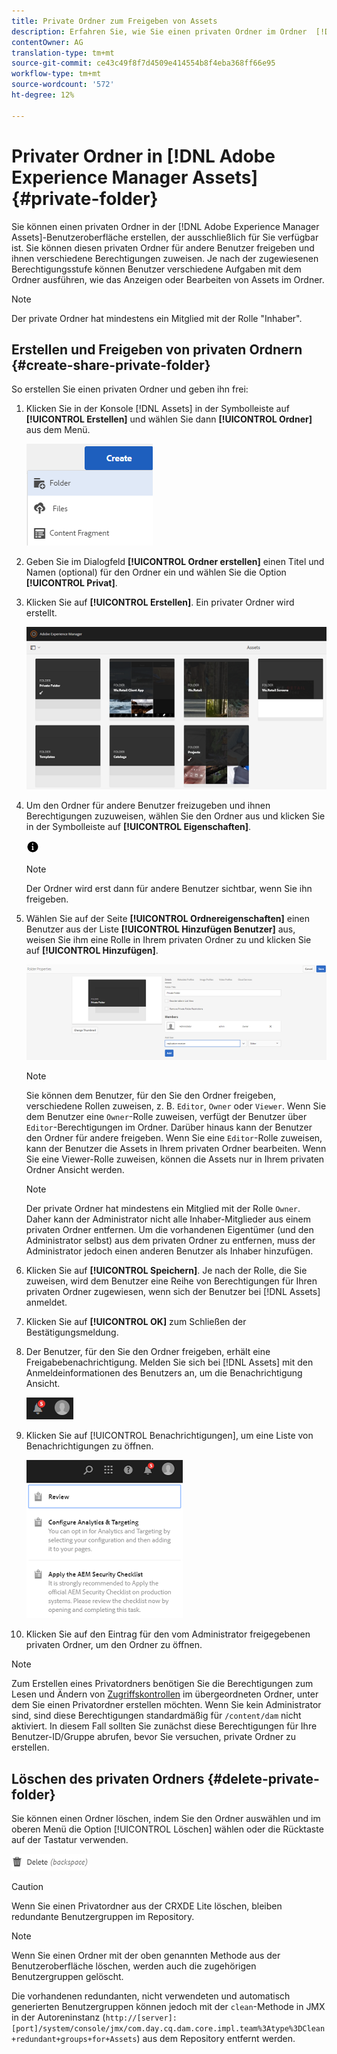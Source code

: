 ```yaml
---
title: Private Ordner zum Freigeben von Assets
description: Erfahren Sie, wie Sie einen privaten Ordner im Ordner  [!DNL Adobe Experience Manager Assets] erstellen und ihn für andere Benutzer freigeben und ihnen verschiedene Berechtigungen zuweisen.
contentOwner: AG
translation-type: tm+mt
source-git-commit: ce43c49f8f7d4509e414554b8f4eba368ff66e95
workflow-type: tm+mt
source-wordcount: '572'
ht-degree: 12%

---
```



# Privater Ordner in [!DNL Adobe Experience Manager Assets] {#private-folder}

Sie können einen privaten Ordner in der [!DNL Adobe Experience Manager Assets]-Benutzeroberfläche erstellen, der ausschließlich für Sie verfügbar ist. Sie können diesen privaten Ordner für andere Benutzer freigeben und ihnen verschiedene Berechtigungen zuweisen. Je nach der zugewiesenen Berechtigungsstufe können Benutzer verschiedene Aufgaben mit dem Ordner ausführen, wie das Anzeigen oder Bearbeiten von Assets im Ordner.

>[!NOTE]
>
>Der private Ordner hat mindestens ein Mitglied mit der Rolle &quot;Inhaber&quot;.

## Erstellen und Freigeben von privaten Ordnern {#create-share-private-folder}

So erstellen Sie einen privaten Ordner und geben ihn frei:

1. Klicken Sie in der Konsole [!DNL Assets] in der Symbolleiste auf **[!UICONTROL Erstellen]** und wählen Sie dann **[!UICONTROL Ordner]** aus dem Menü.

   ![Asset-Ordner erstellen](assets/Create-folder.png)

1. Geben Sie im Dialogfeld **[!UICONTROL Ordner erstellen]** einen Titel und Namen (optional) für den Ordner ein und wählen Sie die Option **[!UICONTROL Privat]**.

1. Klicken Sie auf **[!UICONTROL Erstellen]**. Ein privater Ordner wird erstellt.

   ![chlimage_1-413](assets/chlimage_1-413.png)

1. Um den Ordner für andere Benutzer freizugeben und ihnen Berechtigungen zuzuweisen, wählen Sie den Ordner aus und klicken Sie in der Symbolleiste auf **[!UICONTROL Eigenschaften]**.

   ![Info, Option](assets/do-not-localize/info-circle-icon.png)

   >[!NOTE]
   >
   >Der Ordner wird erst dann für andere Benutzer sichtbar, wenn Sie ihn freigeben.

1. Wählen Sie auf der Seite **[!UICONTROL Ordnereigenschaften]** einen Benutzer aus der Liste **[!UICONTROL Hinzufügen Benutzer]** aus, weisen Sie ihm eine Rolle in Ihrem privaten Ordner zu und klicken Sie auf **[!UICONTROL Hinzufügen]**.

   ![chlimage_1-415](assets/chlimage_1-415.png)

   >[!NOTE]
   >
   >Sie können dem Benutzer, für den Sie den Ordner freigeben, verschiedene Rollen zuweisen, z. B. `Editor`, `Owner` oder `Viewer`. Wenn Sie dem Benutzer eine `Owner`-Rolle zuweisen, verfügt der Benutzer über `Editor`-Berechtigungen im Ordner. Darüber hinaus kann der Benutzer den Ordner für andere freigeben. Wenn Sie eine `Editor`-Rolle zuweisen, kann der Benutzer die Assets in Ihrem privaten Ordner bearbeiten. Wenn Sie eine Viewer-Rolle zuweisen, können die Assets nur in Ihrem privaten Ordner Ansicht werden.

   >[!NOTE]
   >
   >Der private Ordner hat mindestens ein Mitglied mit der Rolle `Owner`. Daher kann der Administrator nicht alle Inhaber-Mitglieder aus einem privaten Ordner entfernen. Um die vorhandenen Eigentümer (und den Administrator selbst) aus dem privaten Ordner zu entfernen, muss der Administrator jedoch einen anderen Benutzer als Inhaber hinzufügen.

1. Klicken Sie auf **[!UICONTROL Speichern]**. Je nach der Rolle, die Sie zuweisen, wird dem Benutzer eine Reihe von Berechtigungen für Ihren privaten Ordner zugewiesen, wenn sich der Benutzer bei [!DNL Assets] anmeldet.
1. Klicken Sie auf **[!UICONTROL OK]** zum Schließen der Bestätigungsmeldung.
1. Der Benutzer, für den Sie den Ordner freigeben, erhält eine Freigabebenachrichtigung. Melden Sie sich bei [!DNL Assets] mit den Anmeldeinformationen des Benutzers an, um die Benachrichtigung Ansicht.

   ![chlimage_1-416](assets/chlimage_1-416.png)

1. Klicken Sie auf [!UICONTROL Benachrichtigungen], um eine Liste von Benachrichtigungen zu öffnen.

   ![Liste der Meldungen](assets/Assets-Notification.png)

1. Klicken Sie auf den Eintrag für den vom Administrator freigegebenen privaten Ordner, um den Ordner zu öffnen.

>[!NOTE]
>
>Zum Erstellen eines Privatordners benötigen Sie die Berechtigungen zum Lesen und Ändern von [Zugriffskontrollen](/help/sites-administering/security.md#permissions-in-aem) im übergeordneten Ordner, unter dem Sie einen Privatordner erstellen möchten. Wenn Sie kein Administrator sind, sind diese Berechtigungen standardmäßig für `/content/dam` nicht aktiviert. In diesem Fall sollten Sie zunächst diese Berechtigungen für Ihre Benutzer-ID/Gruppe abrufen, bevor Sie versuchen, private Ordner zu erstellen.

## Löschen des privaten Ordners {#delete-private-folder}

Sie können einen Ordner löschen, indem Sie den Ordner auswählen und im oberen Menü die Option [!UICONTROL Löschen] wählen oder die Rücktaste auf der Tastatur verwenden.

![Option &quot;Löschen&quot;im oberen Menü](assets/delete-option.png)

>[!CAUTION]
>
>Wenn Sie einen Privatordner aus der CRXDE Lite löschen, bleiben redundante Benutzergruppen im Repository.

>[!NOTE]
>
>Wenn Sie einen Ordner mit der oben genannten Methode aus der Benutzeroberfläche löschen, werden auch die zugehörigen Benutzergruppen gelöscht.
>
>Die vorhandenen redundanten, nicht verwendeten und automatisch generierten Benutzergruppen können jedoch mit der `clean`-Methode in JMX in der Autoreninstanz (`http://[server]:[port]/system/console/jmx/com.day.cq.dam.core.impl.team%3Atype%3DClean+redundant+groups+for+Assets`) aus dem Repository entfernt werden.

